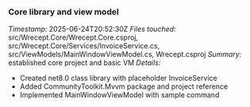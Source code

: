 ### Core library and view model
*Timestamp:* 2025-06-24T20:52:30Z
*Files touched:* src/Wrecept.Core/Wrecept.Core.csproj, src/Wrecept.Core/Services/InvoiceService.cs, src/ViewModels/MainWindowViewModel.cs, Wrecept.csproj
*Summary:* established core project and basic VM
*Details:*
- Created net8.0 class library with placeholder InvoiceService
- Added CommunityToolkit.Mvvm package and project reference
- Implemented MainWindowViewModel with sample command
